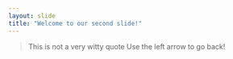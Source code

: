```yaml
---
layout: slide
title: "Welcome to our second slide!"
---
```

> This is not a very witty quote
Use the left arrow to go back!